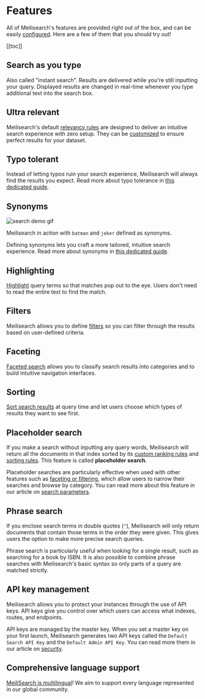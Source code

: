 # Features

All of Meilisearch's features are provided right out of the box, and can be easily [configured](/reference/features/search_parameters.md). Here are a few of them that you should try out!

[[toc]]

## Search as you type

Also called "instant search". Results are delivered while you're still inputting your query. Displayed results are changed in real-time whenever you type additional text into the search box.

## Ultra relevant

Meilisearch's default [relevancy rules](/learn/core_concepts/relevancy.md) are designed to deliver an intuitive search experience with zero setup. They can be [customized](/reference/api/ranking_rules.md) to ensure perfect results for your dataset.

## Typo tolerant

Instead of letting typos ruin your search experience, Meilisearch will always find the results you expect.
Read more about typo tolerance in [this dedicated guide](/learn/advanced/typotolerance.md).

## Synonyms

![search demo gif](/search-synonyms-typo.gif)

Meilisearch in action with `batman` and `joker` defined as synonyms.

Defining synonyms lets you craft a more tailored, intuitive search experience.
Read more about synonyms in [this dedicated guide](/reference/features/synonyms.md).

## Highlighting

[Highlight](/reference/features/search_parameters.md#attributes-to-highlight) query terms so that matches pop out to the eye. Users don't need to read the entire text to find the match.

## Filters

Meilisearch allows you to define [filters](/learn/advanced/filtering_and_faceted_search.md) so you can filter through the results based on user-defined criteria.

## Faceting

[Faceted search](/learn/advanced/filtering_and_faceted_search.md) allows you to classify search results into categories and to build intuitive navigation interfaces.

## Sorting

[Sort search results](/learn/advanced/sorting.md) at query time and let users choose which types of results they want to see first.

## Placeholder search

If you make a search without inputting any query words, Meilisearch will return all the documents in that index sorted by its [custom ranking rules](/reference/features/settings.md#custom-ranking-rule) and [sorting rules](https://docs.meilisearch.com/learn/advanced/sorting.html#sorting). This feature is called **placeholder search**.

Placeholder searches are particularly effective when used with other features such as [faceting or filtering](/learn/advanced/filtering_and_faceted_search.md#filters-or-facets), which allow users to narrow their searches and browse by category. You can read more about this feature in our article on [search parameters](https://docs.meilisearch.com/reference/features/search_parameters.html#placeholder-search).

## Phrase search

If you enclose search terms in double quotes (`"`), Meilisearch will only return documents that contain those terms in the order they were given. This gives users the option to make more precise search queries.

Phrase search is particularly useful when looking for a single result, such as searching for a book by ISBN. It is also possible to combine phrase searches with Meilisearch's basic syntax so only parts of a query are matched strictly.

## API key management

Meilisearch allows you to protect your instances through the use of API keys. API keys give you control over which users can access what indexes, routes, and endpoints.

API keys are managed by the master key. When you set a master key on your first launch, Meilisearch generates two API keys called the `Default Search API Key` and the `Default Admin API Key`. You can read more them in our article on [security](/learn/advanced/security.md).

## Comprehensive language support

[MeiliSearch is multilingual](/learn/what_is_meilisearch/language.md)! We aim to support every language represented in our global community.
